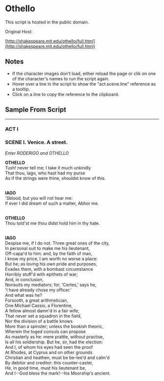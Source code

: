 <script type="text/javascript" src="./SCRIPT.js"></script>

# Othello

This script is hosted in the public domain. 

Original Host:

[http://shakespeare.mit.edu/othello/full.html](http://shakespeare.mit.edu/othello/full.html)

## Notes

* If the character images don't load, either reload the page or clik on one of the character's names to run the script again. 
* Hover over a line in the script to show the "act.scene.line" reference as a tooltip. 
 * Click on a line to copy the reference to the clipboard. 

## Sample From Script

<hr>

<link rel="stylesheet" type="text/css" media="screen" href="./styles/website.css">

<h3>ACT I</h3>
<h3>SCENE I. Venice. A street.</h3>
<p></p>
<i>Enter RODERIGO and OTHELLO</i>
<br>

<b>OTHELLO</b>
<br>
<span name="1.1.1">Tush! never tell me; I take it much unkindly</span><br>
<span name="1.1.2">That thou, Iago, who hast had my purse</span><br>
<span name="1.1.3">As if the strings were thine, shouldst know of this.</span><br>
<br>

<b>IAGO</b>
<br>
<span name="1.1.4">'Sblood, but you will not hear me:</span><br>
<span name="1.1.5">If ever I did dream of such a matter, Abhor me.</span><br>
<br>

<b>OTHELLO</b>
<br>
<span name="1.1.6">Thou told'st me thou didst hold him in thy hate.</span><br>
<br>

<b>IAGO</b>
<br>
<span name="1.1.7">Despise me, if I do not. Three great ones of the city,</span><br>
<span name="1.1.8">In personal suit to make me his lieutenant,</span><br>
<span name="1.1.9">Off-capp'd to him: and, by the faith of man,</span><br>
<span name="1.1.10">I know my price, I am worth no worse a place:</span><br>
<span name="1.1.11">But he; as loving his own pride and purposes,</span><br>
<span name="1.1.12">Evades them, with a bombast circumstance</span><br>
<span name="1.1.13">Horribly stuff'd with epithets of war;</span><br>
<span name="1.1.14">And, in conclusion,</span><br>
<span name="1.1.15">Nonsuits my mediators; for, 'Certes,' says he,</span><br>
<span name="1.1.16">'I have already chose my officer.'</span><br>
<span name="1.1.17">And what was he?</span><br>
<span name="1.1.18">Forsooth, a great arithmetician,</span><br>
<span name="1.1.19">One Michael Cassio, a Florentine,</span><br>
<span name="1.1.20">A fellow almost damn'd in a fair wife;</span><br>
<span name="1.1.21">That never set a squadron in the field,</span><br>
<span name="1.1.22">Nor the division of a battle knows</span><br>
<span name="1.1.23">More than a spinster; unless the bookish theoric,</span><br>
<span name="1.1.24">Wherein the toged consuls can propose</span><br>
<span name="1.1.25">As masterly as he: mere prattle, without practise,</span><br>
<span name="1.1.26">Is all his soldiership. But he, sir, had the election:</span><br>
<span name="1.1.27">And I, of whom his eyes had seen the proof</span><br>
<span name="1.1.28">At Rhodes, at Cyprus and on other grounds</span><br>
<span name="1.1.29">Christian and heathen, must be be-lee'd and calm'd</span><br>
<span name="1.1.30">By debitor and creditor: this counter-caster,</span><br>
<span name="1.1.31">He, in good time, must his lieutenant be,</span><br>
<span name="1.1.32">And I--God bless the mark!--his Moorship's ancient.</span><br>
<br>
